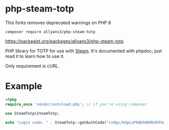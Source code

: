 # php-steam-totp

This forks removes deprecated warnings on PHP 8

```composer require allyans3/php-steam-totp```

https://packagist.org/packages/allyans3/php-steam-totp

PHP library for TOTP for use with [Steam](http://steampowered.com). It's documented with phpdoc; just read it to learn
how to use it.

Only requirement is cURL.

# Example

```php
<?php
require_once 'vendor/autoload.php'; // if you're using composer

use SteamTotp\SteamTotp;

echo "Login code: " . SteamTotp::getAuthCode("cnOgv/KdpLoP6Nbh0GMkXkPXALQ=");
```
